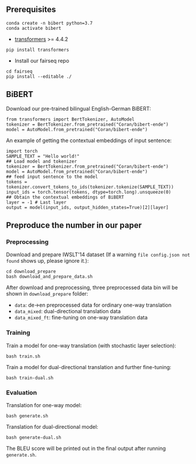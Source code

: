 ## Prerequisites
```
conda create -n bibert python=3.7
conda activate bibert
```
* [transformers](https://github.com/huggingface/transformers) >= 4.4.2
```
pip install transformers
```
* Install our fairseq repo
```
cd fairseq
pip install --editable ./
```
## BiBERT
Download our pre-trained bilingual English-German BiBERT:
```
from transformers import BertTokenizer, AutoModel
tokenizer = BertTokenizer.from_pretrained("Coran/bibert-ende")
model = AutoModel.from_pretrained("Coran/bibert-ende")
```
An example of getting the contextual embeddings of input sentence:
```
import torch
SAMPLE_TEXT = "Hello world!"
## Load model and tokenizer
tokenizer = BertTokenizer.from_pretrained("Coran/bibert-ende")
model = AutoModel.from_pretrained("Coran/bibert-ende")
## feed input sentence to the model
tokens = tokenizer.convert_tokens_to_ids(tokenizer.tokenize(SAMPLE_TEXT))
input_ids = torch.tensor(tokens, dtype=torch.long).unsqueeze(0)
## Obtain the contextual embeddings of BiBERT
layer = -1 # Last layer
output = model(input_ids, output_hidden_states=True)[2][layer]
```
## Preproduce the number in our paper
### Preprocessing
Download and prepare IWSLT'14 dataset (If a warning `file config.json not found` shows up, please ignore it.):
```
cd download_prepare
bash download_and_prepare_data.sh
```

After download and preprocessing, three preprocessed data bin will be shown in `download_prepare` folder:
* `data`: de->en preprocessed data for ordinary one-way translation
* `data_mixed`: dual-directional translation data
* `data_mixed_ft`: fine-tuning on one-way translation data

### Training
Train a model for one-way translation (with stochastic layer selection):
```
bash train.sh
```

Train a model for dual-directional translation and further fine-tuning:
```
bash train-dual.sh
```
### Evaluation
Translation for one-way model:
```
bash generate.sh
```
Translation for dual-directional model:
```
bash generate-dual.sh
```

The BLEU score will be printed out in the final output after running `generate.sh`.

